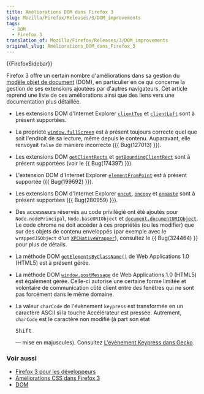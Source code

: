 ```yaml
---
title: Améliorations DOM dans Firefox 3
slug: Mozilla/Firefox/Releases/3/DOM_improvements
tags:
  - DOM
  - Firefox 3
translation_of: Mozilla/Firefox/Releases/3/DOM_improvements
original_slug: Améliorations_DOM_dans_Firefox_3
---
```

{{FirefoxSidebar}}

Firefox 3 offre un certain nombre d'améliorations dans sa gestion du [modèle objet de document](fr/DOM) (DOM), en particulier en ce qui concerne la gestion de ses extensions ajoutées par d'autres navigateurs. Cet article reprend une liste de ces améliorations ainsi que des liens vers une documentation plus détaillée.

- Les extensions DOM d'Internet Explorer [`clientTop`](fr/DOM/element.clientTop) et [`clientLeft`](fr/DOM/element.clientLeft) sont à présent supportées.
- La propriété [`window.fullScreen`](fr/DOM/window.fullScreen) est à présent toujours correcte quel que soit l'endroit de sa lecture, même depuis le contenu. Auparavant, elle renvoyait `false` de manière incorrecte ({{ Bug(127013) }}).
- Les extensions DOM [`getClientRects`](fr/DOM/element.getClientRects) et [`getBoundingClientRect`](fr/DOM/element.getBoundingClientRect) sont à présent supportées (voir le {{ Bug(174397) }}).
- L'extension DOM d'Internet Explorer [`elementFromPoint`](fr/DOM/document.elementFromPoint) est à présent supportée ({{ Bug(199692) }}).
- Les extensions DOM d'Internet Explorer [`oncut`](fr/DOM/element.oncut), [`oncopy`](fr/DOM/element.oncopy) et [`onpaste`](fr/DOM/element.onpaste) sont à présent supportées ({{ Bug(280959) }}).
- Des accesseurs réservés au code privilégié ont été ajoutés pour `Node.nodePrincipal`, `Node.baseURIObject` et [`document.documentURIObject`](fr/DOM/document.documentURIObject). Le code chrome ne doit accéder à ces propriétés (ou les modifier) que sur des objets de contenu enveloppés (par exemple avec le `wrappedJSObject` d'un [`XPCNativeWrapper`](fr/XPCNativeWrapper)), consultez le {{ Bug(324464) }} pour plus de détails.
- La méthode DOM [`getElementsByClassName()`](fr/DOM/document.getElementsByClassName) de Web Applications 1.0 (HTML5) est à présent gérée.
- La méthode DOM [`window.postMessage`](fr/DOM/window.postMessage) de Web Applications 1.0 (HTML5) est également gérée. Celle-ci autorise une certaine forme limitée et volontaire de communication côté client entre des fenêtres qui ne sont pas forcément dans le même domaine.
- La valeur `charCode` de l'évènement `keypress` est transformée en un caractère ASCII si la touche Accélérateur est pressée. Autrement, `charCode` est le caractère non modifié (à part son état

  <kbd>Shift</kbd>

  — mise en majuscules). Consultez [L'évènement Keypress dans Gecko](fr/L'%c3%a9v%c3%a8nement_Keypress_dans_Gecko).

### Voir aussi

- [Firefox 3 pour les développeurs](fr/Firefox_3_pour_les_d%c3%a9veloppeurs)
- [Améliorations CSS dans Firefox 3](fr/Am%c3%a9liorations_CSS_dans_Firefox_3)
- [DOM](fr/DOM)
